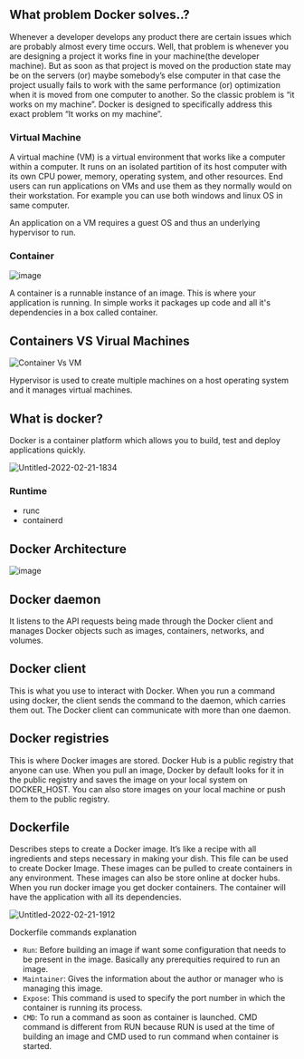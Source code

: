 ## What problem Docker solves..?

Whenever a developer develops any product there are certain issues which are probably almost every time occurs. Well, that problem is whenever you are designing a project it works fine in your machine(the developer machine). But as soon as that project is moved on the production state may be on the servers (or) maybe somebody’s else computer in that case the project usually fails to work with the same performance (or) optimization when it is moved from one computer to another. So the classic problem is “it works on my machine”. Docker is designed to specifically address this exact problem “It works on my machine”.

### Virtual Machine

A virtual machine (VM) is a virtual environment that works like a computer within a computer. It runs on an isolated partition of its host computer with its own CPU power, memory, operating system, and other resources. End users can run applications on VMs and use them as they normally would on their workstation. For example you can use both windows and linux OS in same computer.

An application on a VM requires a guest OS and thus an underlying hypervisor to run.

### Container

![image](https://encrypted-tbn0.gstatic.com/images?q=tbn:ANd9GcQtjxqboLPLA4zC43dSFej0Fx61z2u1WC0t2w&usqp=CAU)

A container is a runnable instance of an image. This is where your application is running. In simple works it packages up code and all it's dependencies in a box called container.


## Containers VS Virual Machines


![Container Vs VM](https://user-images.githubusercontent.com/75531528/154963018-417e7334-47bb-4c18-9c97-1748eb73b1d2.png)

Hypervisor is used to create multiple machines on a host operating system and it manages virtual machines.


## What is docker?

Docker is a container platform which allows you to build, test and deploy applications quickly.

![Untitled-2022-02-21-1834](https://user-images.githubusercontent.com/75531528/154963216-873514ab-5d0d-4b79-b29b-c284c4f3b1ac.png)


### Runtime
- runc
- containerd

## Docker Architecture

![image](https://dev-to-uploads.s3.amazonaws.com/i/dmgpglab3k1z23g02cr5.png)

## Docker daemon

It listens to the API requests being made through the Docker client and manages Docker objects such as images, containers, networks, and volumes.

## Docker client

This is what you use to interact with Docker. When you run a command using docker, the client sends the command to the daemon, which carries them out. The Docker client can communicate with more than one daemon.

## Docker registries

This is where Docker images are stored. Docker Hub is a public registry that anyone can use. When you pull an image, Docker by default looks for it in the public registry and saves the image on your local system on DOCKER_HOST. You can also store images on your local machine or push them to the public registry.

## Dockerfile

Describes steps to create a Docker image. It’s like a recipe with all ingredients and steps necessary in making your dish. This file can be used to create Docker Image. These images can be pulled to create containers in any environment. These images can also be store online at docker hubs. When you run docker image you get docker containers. The container will have the application with all its dependencies.


![Untitled-2022-02-21-1912](https://user-images.githubusercontent.com/75531528/154968456-4b3b3ce8-f6c0-4ef2-9bf9-a2c40be57fba.png)

Dockerfile commands explanation

- `Run`:  Before building an image if want some configuration that needs to be present in the image. Basically any prerequities required to run an image.
- `Maintainer`: Gives the information about the author or manager who is managing this image.
- `Expose`: This command is used to specify the port number in which the container is running its process.
- `CMD`:  To run a command as soon as container is launched. CMD command is different from RUN because RUN is used at the time of building an image and CMD used to run command when container is started.





